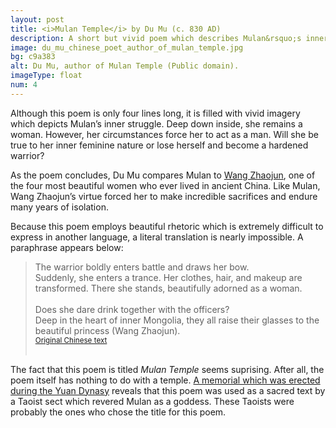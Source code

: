 ```yaml
---
layout: post
title: <i>Mulan Temple</i> by Du Mu (c. 830 AD)
description: A short but vivid poem which describes Mulan&rsquo;s inner struggle. Will she be true to her inner feminine nature or lose herself and become a hardened warrior?
image: du_mu_chinese_poet_author_of_mulan_temple.jpg
bg: c9a383
alt: Du Mu, author of Mulan Temple (Public domain).
imageType: float
num: 4
---
```


Although this poem is only four lines long, it is filled with vivid imagery which depicts Mulan&rsquo;s inner struggle. Deep down inside, she remains a woman. However, her circumstances force her to act as a man. Will she be true to her inner feminine nature or lose herself and become a hardened warrior?

As the poem concludes, Du Mu compares Mulan to [Wang Zhaojun](https://www.theepochtimes.com/wang-zhaojun-beauty-of-peace_1069045.html), one of the four most beautiful women who ever lived in ancient China. Like Mulan, Wang Zhaojun&rsquo;s virtue forced her to make incredible sacrifices and endure many years of isolation.

Because this poem employs beautiful rhetoric which is extremely difficult to express in another language, a literal translation is nearly impossible. A paraphrase appears below:

<blockquote style="text-align: left;">
The warrior boldly enters battle and draws her bow.<br />
<div class="indent">
Suddenly, she enters a trance. Her clothes, hair, and makeup are transformed. There she stands, beautifully adorned as a woman.</div>
<br />
Does she dare drink together with the officers?<br />
<div class="indent">
Deep in the heart of inner Mongolia, they all raise their glasses to the beautiful princess (Wang Zhaojun).</div>
<small><a href="https://fanti.dugushici.com/ancient_proses/27451">Original Chinese text</a></small><br /><br />
</blockquote>

The fact that this poem is titled <i>Mulan Temple</i> seems suprising. After all, the poem itself has nothing to do with a temple. [A memorial which was erected during the Yuan Dynasy](../yuan/memorial_filial_general) reveals that this poem was used as a sacred text by a Taoist sect which revered Mulan as a goddess. These Taoists were probably the ones who chose the title for this poem.
